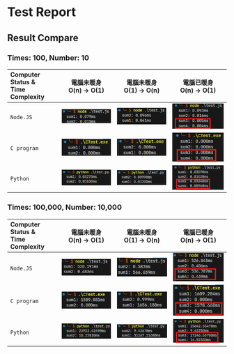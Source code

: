 # Test Report

## Result Compare

### Times: 100, Number: 10

| Computer Status & <br> Time Complexity |  電腦**未暖身** <br> O(n) -> O(1)  |  電腦**未暖身** <br> O(1) -> O(n)  |  電腦**已暖身** <br> O(n) -> O(1)  |
| :------------------------------------- | :--------------------------------: | :--------------------------------: | :--------------------------------: |
| `Node.JS`                              | ![alt text](./images/image-4.png)  | ![alt text](./images/image-5.png)  | ![alt text](./images/image-3.png)  |
| `C program`                            | ![alt text](./images/image-22.png) | ![alt text](./images/image-21.png) | ![alt text](./images/image-23.png) |
| `Python`                               | ![alt text](./images/image-7.png)  | ![alt text](./images/image-8.png)  | ![alt text](./images/image-9.png)  |

### Times: 100,000, Number: 10,000

| Computer Status & <br> Time Complexity |  電腦**未暖身** <br> O(n) -> O(1)  |  電腦**未暖身** <br> O(1) -> O(n)  |  電腦**已暖身** <br> O(n) -> O(1)  |
| :------------------------------------- | :--------------------------------: | :--------------------------------: | :--------------------------------: |
| `Node.JS`                              |  ![alt text](./images/image.png)   | ![alt text](./images/image-1.png)  | ![alt text](./images/image-2.png)  |
| `C program`                            | ![alt text](./images/image-19.png) | ![alt text](./images/image-20.png) | ![alt text](./images/image-18.png) |
| `Python`                               | ![alt text](./images/image-10.png) | ![alt text](./images/image-11.png) | ![alt text](./images/image-12.png) |
